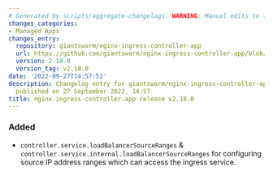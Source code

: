 ```yaml
---
# Generated by scripts/aggregate-changelogs. WARNING: Manual edits to this files will be overwritten.
changes_categories:
- Managed Apps
changes_entry:
  repository: giantswarm/nginx-ingress-controller-app
  url: https://github.com/giantswarm/nginx-ingress-controller-app/blob/master/CHANGELOG.md#2180---2022-09-27
  version: 2.18.0
  version_tag: v2.18.0
date: '2022-09-27T14:57:52'
description: Changelog entry for giantswarm/nginx-ingress-controller-app version 2.18.0,
  published on 27 September 2022, 14:57
title: nginx-ingress-controller-app release v2.18.0
---
```


### Added
- `controller.service.loadBalancerSourceRanges` & `controller.service.internal.loadBalancerSourceRanges` for configuring source IP address ranges which can access the ingress service.
